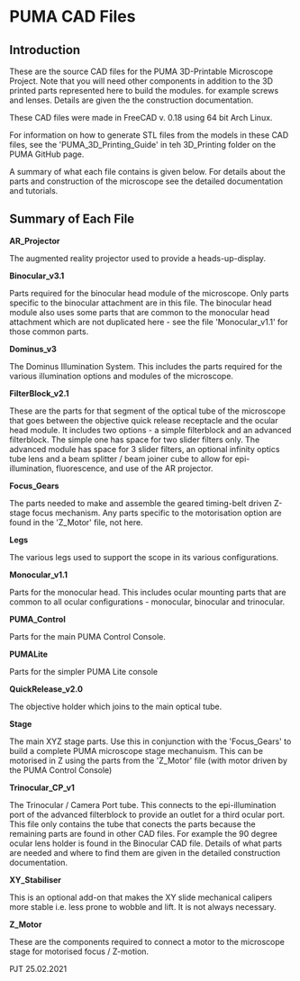 PUMA CAD Files
==============

Introduction
------------
These are the source CAD files for the PUMA 3D-Printable Microscope Project. Note that you will need other components in addition to the 3D printed parts represented here to build the modules. for example screws and lenses. Details are given the the construction documentation.

These CAD files were made in FreeCAD v. 0.18 using 64 bit Arch Linux.

For information on how to generate STL files from the models in these CAD files, see the 'PUMA_3D_Printing_Guide' in teh 3D_Printing folder on the PUMA GitHub page.

A summary of what each file contains is given below. For details about the parts and construction of the microscope see the detailed documentation and tutorials.


Summary of Each File
--------------------

**AR_Projector**

 The augmented reality projector used to provide a heads-up-display.
 
**Binocular_v3.1**

 Parts required for the binocular head module of the microscope. Only parts specific to the binocular attachment are in this file. The binocular head module also uses some parts that are common to the monocular head attachment which are not duplicated here - see the file 'Monocular_v1.1' for those common parts.
 
**Dominus_v3**

 The Dominus Illumination System. This includes the parts required for the various illumination options and modules of the microscope.
 
**FilterBlock_v2.1**

 These are the parts for that segment of the optical tube of the microscope that goes between the objective quick release receptacle and the ocular head module. It includes two options - a simple filterblock and an advanced filterblock. The simple one has space for two slider filters only. The advanced module has space for 3 slider filters, an optional infinity optics tube lens and a beam splitter / beam joiner cube to allow for epi-illumination, fluorescence, and use of the AR projector.
 
**Focus_Gears**

 The parts needed to make and assemble the geared timing-belt driven Z-stage focus mechanism. Any parts specific to the motorisation option are found in the 'Z_Motor' file, not here.
 
**Legs**

 The various legs used to support the scope in its various configurations.
 
**Monocular_v1.1**

 Parts for the monocular head. This includes ocular mounting parts that are common to all ocular configurations - monocular, binocular and trinocular.
 
**PUMA_Control**

 Parts for the main PUMA Control Console.
 
**PUMALite**

 Parts for the simpler PUMA Lite console
 
**QuickRelease_v2.0**

 The objective holder which joins to the main optical tube.
 
**Stage**

 The main XYZ stage parts. Use this in conjunction with the 'Focus_Gears' to build a complete PUMA microscope stage mechanuism. This can be motorised in Z using the parts from the 'Z_Motor' file (with motor driven by the PUMA Control Console)
 
**Trinocular_CP_v1**

 The Trinocular / Camera Port tube. This connects to the epi-illumination port of the advanced filterblock to provide an outlet for a third ocular port. This file only contains the tube that conects the parts because the remaining parts are found in other CAD files. For example the 90 degree ocular lens holder is found in the Binocular CAD file. Details of what parts are needed and where to find them are given in the detailed construction documentation.
  
**XY_Stabiliser**

 This is an optional add-on that makes the XY slide mechanical calipers more stable i.e. less prone to wobble and lift. It is not always necessary.

**Z_Motor**

 These are the components required to connect a motor to the microscope stage for motorised focus / Z-motion.
 

PJT 25.02.2021

